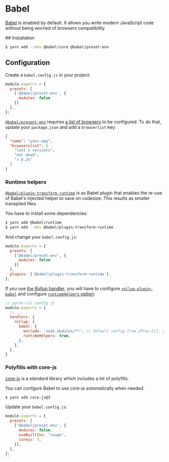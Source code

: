 # Babel

[Babel](https://babeljs.io/) is enabled by default. It allows you write modern JavaScript code without being worried of browsers compatibility.

## Installation

```bash
$ yarn add --dev @babel/core @babel/preset-env
```

## Configuration

Create a `babel.config.js` in your project:

```js
module.exports = {
  presets: [
    ['@babel/preset-env', {  
      modules: false 
    }]
  ],
};
```

[`@babel/present-env`](https://babeljs.io/docs/en/babel-preset-env) requires [a list of browsers](https://github.com/browserslist/browserslist) to be configured.
To do that, update your `package.json` and add a `browserlist` key:

```json
{
  "name": "your-app",
  "browserslist": [
    "last 2 versions",
    "not dead",
    "> 0.2%"
  ]
}
```

### Runtime helpers

[`@babel/plugin-transform-runtime`](https://babeljs.io/docs/en/babel-plugin-transform-runtime) is as Babel plugin that enables the re-use of Babel's injected helper to save on codesize. This results as smaller transpiled files.

You have to install some dependencies:

```bash
$ yarn add @babel/runtime
$ yarn add --dev @babel/plugin-transform-runtime
```

And change your `babel.config.js`:

```js
module.exports = {
  presets: [
    ['@babel/preset-env', {
      modules: false
    }]
  ],
  plugins: ['@babel/plugin-transform-runtime'],
};
```

If you use [the Rollup handler](./handlers.md#rollup), you will have to configure [`rollup-plugin-babel`](https://github.com/rollup/rollup-plugin-babel) and configure [`runtimeHelpers` option](https://github.com/rollup/rollup-plugin-babel#helpers):

```js
// yprox-cli.config.js
module.exports = {
  // ...
  handlers: {
    rollup: {
      babel: {
        exclude: 'node_modules/**', // default config from yProx-CLI, ensure node_modules are not transpiled by Babel
        runtimeHelpers: true,
      },
    },
  },
}
```

### Polyfills with core-js

[core-js](https://github.com/zloirock/core-js) is a standard library which includes a lot of polyfills.

You can confgure Babel to use core-js automatically when needed.

```bash
$ yarn add core-js@3
```

Update your `babel.config.js`:

```js
module.exports = {
  presets: [
    ['@babel/preset-env', {
      modules: false,
      useBuiltIns: "usage",
      corejs: 3,
    }],
  ],
};
``
